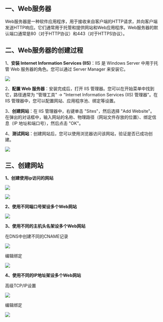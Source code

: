 ## 一、Web服务器

Web服务器是一种软件应用程序，用于接收来自客户端的HTTP请求，并向客户端发送HTTP响应。它们通常用于托管和提供网站和Web应用程序。Web服务器的默认端口通常是80（对于HTTP协议）和443（对于HTTPS协议）。

## 二、Web服务器的创建过程

1、**安装 Internet Information Services (IIS)**：IIS 是 Windows Server 中用于托管 Web 服务器的角色。您可以通过 Server Manager 来安装它。

![](https://jsd.cdn.zzko.cn/gh/soslane/picgo@main/path/%E5%9B%BE%E7%89%871.png)


2、**配置 Web 服务器**：安装完成后，打开 IIS 管理器。您可以在开始菜单中找到它，路径通常为 "管理工具" -> "Internet Information Services (IIS) 管理器"。在 IIS 管理器中，您可以配置网站、应用程序池、绑定等设置。

3、**创建网站**：在 IIS 管理器中，右键单击 "Sites"，然后选择 "Add Website"。在弹出的对话框中，输入网站的名称、物理路径（网站文件存放的位置）、绑定信息（IP 地址和端口号），然后点击 "OK"。

4、**测试网站**：创建网站后，您可以使用浏览器访问该网站，验证是否已成功创建。

![](https://jsd.cdn.zzko.cn/gh/soslane/picgo@main/path/%E5%9B%BE%E7%89%872.png)

## 三、创建网站

**1、创建使用ip访问的网站**

![](https://jsd.cdn.zzko.cn/gh/soslane/picgo@main/path/%E5%9B%BE%E7%89%875.png)

![](https://jsd.cdn.zzko.cn/gh/soslane/picgo@main/path/%E5%9B%BE%E7%89%873.png)

**2、使用不同端口号架设多个Web网站**

![](https://jsd.cdn.zzko.cn/gh/soslane/picgo@main/path/20240522122334.png)

**3、使用不同的主机头名架设多个Web网站**

在DNS中创建不同的CNAME记录

![](https://jsd.cdn.zzko.cn/gh/soslane/picgo@main/path/20240522122432.png)

编辑绑定

![](https://jsd.cdn.zzko.cn/gh/soslane/picgo@main/path/20240522122631.png)

**4、使用不同的IP地址架设多个Web网站**

高级TCP/IP设置

![](https://jsd.cdn.zzko.cn/gh/soslane/picgo@main/path/20240522122848.png)

编辑绑定

![](https://jsd.cdn.zzko.cn/gh/soslane/picgo@main/path/20240522123010.png)